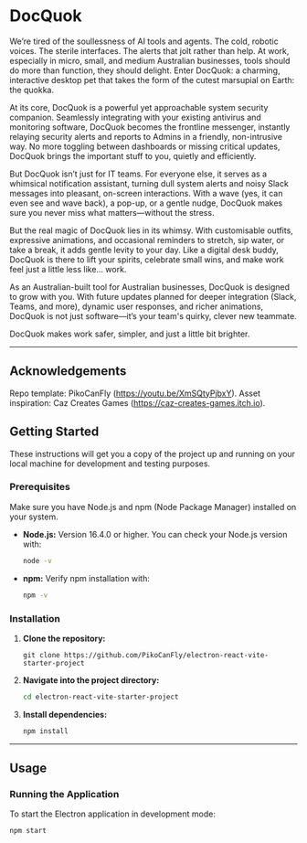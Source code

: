 # DocQuok

We’re tired of the soullessness of AI tools and agents. The cold, robotic voices. The sterile interfaces. The alerts that jolt rather than help. At work, especially in micro, small, and medium Australian businesses, tools should do more than function, they should delight. Enter DocQuok: a charming, interactive desktop pet that takes the form of the cutest marsupial on Earth: the quokka.

At its core, DocQuok is a powerful yet approachable system security companion. Seamlessly integrating with your existing antivirus and monitoring software, DocQuok becomes the frontline messenger, instantly relaying security alerts and reports to Admins in a friendly, non-intrusive way. No more toggling between dashboards or missing critical updates, DocQuok brings the important stuff to you, quietly and efficiently.

But DocQuok isn’t just for IT teams. For everyone else, it serves as a whimsical notification assistant, turning dull system alerts and noisy Slack messages into pleasant, on-screen interactions. With a wave (yes, it can even see and wave back), a pop-up, or a gentle nudge, DocQuok makes sure you never miss what matters—without the stress.

But the real magic of DocQuok lies in its whimsy. With customisable outfits, expressive animations, and occasional reminders to stretch, sip water, or take a break, it adds gentle levity to your day. Like a digital desk buddy, DocQuok is there to lift your spirits, celebrate small wins, and make work feel just a little less like… work.

As an Australian-built tool for Australian businesses, DocQuok is designed to grow with you. With future updates planned for deeper integration (Slack, Teams, and more), dynamic user responses, and richer animations, DocQuok is not just software—it’s your team's quirky, clever new teammate.

DocQuok makes work safer, simpler, and just a little bit brighter.

---

## Acknowledgements

Repo template: PikoCanFly (https://youtu.be/XmSQtyPjbxY).
Asset inspiration: Caz Creates Games (https://caz-creates-games.itch.io).

## Getting Started

These instructions will get you a copy of the project up and running on your local machine for development and testing purposes.

### Prerequisites

Make sure you have Node.js and npm (Node Package Manager) installed on your system.

* **Node.js:** Version 16.4.0 or higher.
    You can check your Node.js version with:
    ```bash
    node -v
    ```
* **npm:**
    Verify npm installation with:
    ```bash
    npm -v
    ```

### Installation

1.  **Clone the repository:**
    ```
    git clone https://github.com/PikoCanFly/electron-react-vite-starter-project
    ```

2.  **Navigate into the project directory:**
    ```bash
    cd electron-react-vite-starter-project
    ```

3.  **Install dependencies:**
    ```bash
    npm install
    ```

---

## Usage

### Running the Application

To start the Electron application in development mode:

```bash
npm start
```
